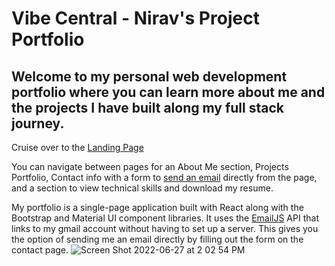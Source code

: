# Vibe Central - Nirav's Project Portfolio

## Welcome to my personal web development portfolio where you can learn more about me and the projects I have built along my full stack journey.

Cruise over to the [Landing Page](https://nirav-v.github.io/vibe_central/)

 You can navigate between pages for an About Me section, Projects Portfolio, Contact info with a form to [send an email](https://nirav-v.github.io/vibe_central/#contact) directly from the page, and a section to view technical skills and download my resume.

My portfolio is a single-page application built with React along with the Bootstrap and Material UI component libraries. It uses the [EmailJS](https://www.emailjs.com/docs/tutorial/overview/) API that links to my gmail account without having to set up a server. This gives you the option of sending me an email directly by filling out the form on the contact page. 
![Screen Shot 2022-06-27 at 2 02 54 PM](https://user-images.githubusercontent.com/98481913/176035126-3292de9b-ef6d-40e4-830f-fe42f5350060.png)
